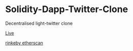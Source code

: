 # Solidity-Dapp-Twitter-Clone

Decentralised light-twitter clone


[Live](https://solidity-dapp-twitter-clone-eliasafara.netlify.app/)

[rinkeby etherscan](https://rinkeby.etherscan.io/address/0x3747a68ED6D1D89823F8B5e79bBE0E9d41C7FCE5)
